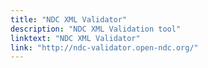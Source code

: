 ```yaml
---
title: "NDC XML Validator"
description: "NDC XML Validation tool"
linktext: "NDC XML Validator"
link: "http://ndc-validator.open-ndc.org/"
---
```



